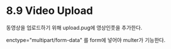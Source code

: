 # 8.9 Video Upload

동영상을 업로드하기 위해 upload.pug에 영상인풋을 추가한다.

enctype="multipart/form-data" 를 form에 넣어야 multer가 기능한다.
